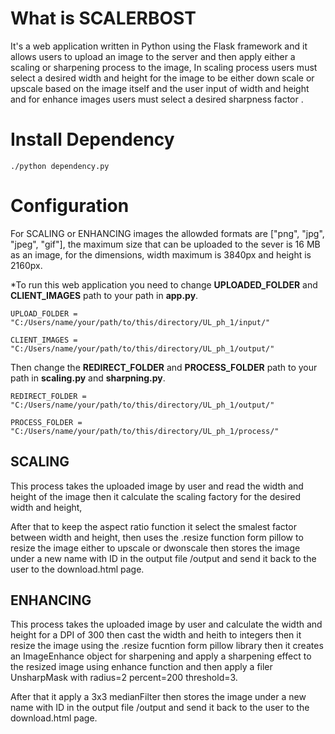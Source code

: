 # What is SCALERBOST
It's a web application written in Python using the Flask framework and it allows users to upload an image to the server and then apply either a scaling or sharpening process to the image, In scaling process users must select a desired width and height for the image to be either down scale or upscale based on the image itself and the user input of width and height and for enhance images users must select a desired sharpness factor .
# Install Dependency
```
./python dependency.py
```
# Configuration
For SCALING or ENHANCING images the allowded formats are ["png", "jpg", "jpeg", "gif"], the maximum size that can be uploaded to the sever is 16 MB as an image, for the dimensions, width maximum is 3840px and height is 2160px.

*To run this web application you need to change **UPLOADED_FOLDER** and **CLIENT_IMAGES** path to your path in **app.py**. 

```
UPLOAD_FOLDER =  "C:/Users/name/your/path/to/this/directory/UL_ph_1/input/"
```

```
CLIENT_IMAGES =  "C:/Users/name/your/path/to/this/directory/UL_ph_1/output/"
```
Then change the **REDIRECT_FOLDER** and **PROCESS_FOLDER** path to your path in **scaling.py** and **sharpning.py**.
```
REDIRECT_FOLDER =  "C:/Users/name/your/path/to/this/directory/UL_ph_1/output/"
```
```
PROCESS_FOLDER = "C:/Users/name/your/path/to/this/directory/UL_ph_1/process/"
```
## SCALING
This process takes the uploaded image by user and read the width and height of the image then it calculate the scaling factory for the desired width and height,

After that to keep the aspect ratio function it select the smalest factor between width and height, then uses the .resize function form pillow to resize the image either to upscale or dwonscale then stores the image under a new name with ID in the output file /output and send it back to the user to the download.html page.

## ENHANCING
This process takes the uploaded image by user and calculate the width and height for a DPI of 300 then cast the width and heith to integers then it resize the image using the .resize fucntion form pillow library then it creates an ImageEnhance object for sharpening and apply a sharpening effect to the resized image using enhance function and then apply a filer UnsharpMask with radius=2  percent=200 threshold=3.

After that it apply a 3x3 medianFilter then stores the image under a new name with ID in the output file /output and send it back to the user to the download.html page.
